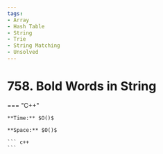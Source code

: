 ```yaml
---
tags:
- Array
- Hash Table
- String
- Trie
- String Matching
- Unsolved
---
```



# 758. Bold Words in String

=== "C++"

    **Time:** $O()$

    **Space:** $O()$

    ``` c++
    ```